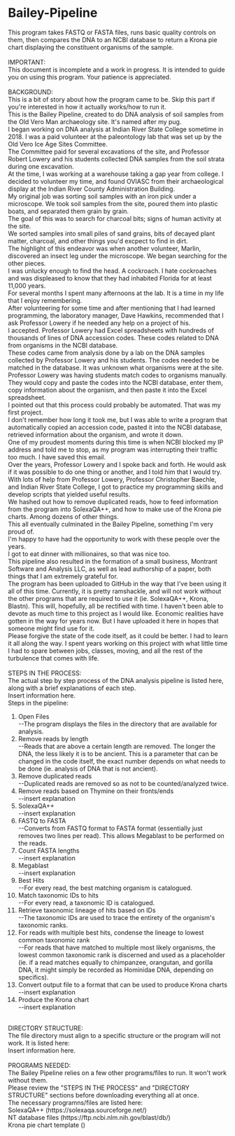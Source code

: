 # Bailey-Pipeline
This program takes FASTQ or FASTA files, runs basic quality controls on them, then compares the DNA to an NCBI database to return a Krona pie chart displaying the constituent organisms of the sample. <br>
<br>
IMPORTANT: <br>
This document is incomplete and a work in progress. It is intended to guide you on using this program. Your patience is appreciated. <br>
<br>
BACKGROUND: <br>
This is a bit of story about how the program came to be. Skip this part if you're interested in how it actually works/how to run it. <br>
This is the Bailey Pipeline, created to do DNA analysis of soil samples from the Old Vero Man archaeology site. It's named after my pug. <br>
I began working on DNA analysis at Indian River State College sometime in 2018. I was a paid volunteer at the paleontology lab that was set up by the Old Vero Ice Age Sites Committee. <br>
The Committee paid for several excavations of the site, and Professor Robert Lowery and his students collected DNA samples from the soil strata during one excavation. <br>
At the time, I was working at a warehouse taking a gap year from college. I decided to volunteer my time, and found OVIASC from their archaeological display at the Indian River County Administration Building. <br>
My original job was sorting soil samples with an iron pick under a microscope. We took soil samples from the site, poured them into plastic boats, and separated them grain by grain. <br>
The goal of this was to search for charcoal bits; signs of human activity at the site. <br>
We sorted samples into small piles of sand grains, bits of decayed plant matter, charcoal, and other things you'd excpect to find in dirt. <br>
The highlight of this endeavor was when another volunteer, Marlin, discovered an insect leg under the microscope. We began searching for the other pieces. <br>
I was unlucky enough to find the head. A cockroach. I hate cockroaches and was displeased to know that they had inhabited Florida for at least 11,000 years. <br>
For several months I spent many afternoons at the lab. It is a time in my life that I enjoy remembering. <br>
After volunteering for some time and after mentioning that I had learned programming, the laboratory manager, Dave Hawkins, recommended that I ask Professor Lowery if he needed any help on a project of his. <br>
I accepted. Professor Lowery had Excel spreadsheets with hundreds of thousands of lines of DNA accession codes. These codes related to DNA from organisms in the NCBI database. <br>
These codes came from analysis done by a lab on the DNA samples collected by Professor Lowery and his students. The codes needed to be matched in the database. It was unknown what organisms were at the site. <br>
Professor Lowery was having students match codes to organisms manually. <br>
They would copy and paste the codes into the NCBI database, enter them, copy information about the organism, and then paste it into the Excel spreadsheet. <br>
I pointed out that this process could probably be automated. That was my first project. <br>
I don't remember how long it took me, but I was able to write a program that automatically copied an accession code, pasted it into the NCBI database, retrieved information about the organism, and wrote it down. <br>
One of my proudest moments during this time is when NCBI blocked my IP address and told me to stop, as my program was interrupting their traffic too much. I have saved this email. <br>
Over the years, Professor Lowery and I spoke back and forth. He would ask if it was possible to do one thing or another, and I told him that I would try. <br>
With lots of help from Professor Lowery, Professor Christopher Baechle, and Indian River State College, I got to practice my programming skills and develop scripts that yielded useful results. <br>
We hashed out how to remove duplicated reads, how to feed information from the program into SolexaQA++, and how to make use of the Krona pie charts. Among dozens of other things. <br>
This all eventually culminated in the Bailey Pipeline, something I'm very proud of. <br>
I'm happy to have had the opportunity to work with these people over the years. <br>
I got to eat dinner with millionaires, so that was nice too. <br>
This pipeline also resulted in the formation of a small business, Montrant Software and Analysis LLC, as well as lead authorship of a paper, both things that I am extremely grateful for. <br>
The program has been uploaded to GitHub in the way that I've been using it all of this time. Currently, it is pretty ramshackle, and will not work without the other programs that are required to use it (ie. SolexaQA++, Krona, Blastn). This will, hopefully, all be rectified with time. I haven't been able to devote as much time to this project as I would like. Economic realities have gotten in the way for years now. But I have uploaded it here in hopes that someone might find use for it. <br>
Please forgive the state of the code itself, as it could be better. I had to learn it all along the way. I spent years working on this project with what little time I had to spare between jobs, classes, moving, and all the rest of the turbulence that comes with life. <br>
<br>
STEPS IN THE PROCESS: <br>
The actual step by step process of the DNA analysis pipeline is listed here, along with a brief explanations of each step. <br>
Insert information here. <br>
Steps in the pipeline: <br>
1. Open Files <br>
--The program displays the files in the directory that are available for analysis. <br>
2. Remove reads by length <br>
--Reads that are above a certain length are removed. The longer the DNA, the less likely it is to be ancient. This is a parameter that can be changed in the code itself, the exact number depends on what needs to be done (ie. analysis of DNA that is not ancient). <br>
3. Remove duplicated reads <br>
--Duplicated reads are removed so as not to be counted/analyzed twice.
4. Remove reads based on Thymine on their fronts/ends <br>
--insert explanation <br>
5. SolexaQA++ <br>
--insert explanation <br>
6. FASTQ to FASTA <br>
--Converts from FASTQ format to FASTA format (essentially just removes two lines per read). This allows Megablast to be performed on the reads.
7. Count FASTA lengths <br>
--insert explanation <br>
8. Megablast <br>
--insert explanation <br>
9. Best Hits <br>
--For every read, the best matching organism is catalogued. <br>
10. Match taxonomic IDs to hits <br>
--For every read, a taxonomic ID is catalogued. <br>
11. Retrieve taxonomic lineage of hits based on IDs <br>
--The taxonomic IDs are used to trace the entirety of the organism's taxonomic ranks. <br>
12. For reads with multiple best hits, condense the lineage to lowest common taxonomic rank <br>
--For reads that have matched to multiple most likely organisms, the lowest common taxonomic rank is discerned and used as a placeholder (ie. if a read matches equally to chimpanzee, orangutan, and gorilla DNA, it might simply be recorded as Hominidae DNA, depending on specifics). <br>
13. Convert output file to a format that can be used to produce Krona charts <br>
--insert explanation <br>
14. Produce the Krona chart <br>
--insert explanation <br>
<br>
DIRECTORY STRUCTURE: <br>
The file directory must align to a specific structure or the program will not work. It is listed here: <br>
Insert information here. <br>
<br>
PROGRAMS NEEDED: <br>
The Bailey Pipeline relies on a few other programs/files to run. It won't work without them. <br>
Please review the "STEPS IN THE PROCESS" and "DIRECTORY STRUCTURE" sections before downloading everything all at once. <br>
The necessary programns/files are listed here:<br>
SolexaQA++ (https://solexaqa.sourceforge.net/) <br>
NT database files (https://ftp.ncbi.nlm.nih.gov/blast/db/) <br>
Krona pie chart template () <br>
<br>
